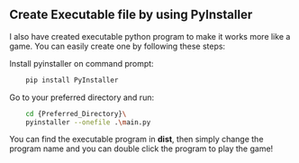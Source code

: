 ## Create Executable file by using PyInstaller

I also have created executable python program to make it works more like a game.
You can easily create one by following these steps:

Install pyinstaller on command prompt:

```bash
    pip install PyInstaller
```

Go to your preferred directory and run:
```bash
    cd {Preferred_Directory}\
    pyinstaller --onefile .\main.py
```
You can find the executable program in **dist**, then simply change the program name and you can double click the program to play the game!
    
    